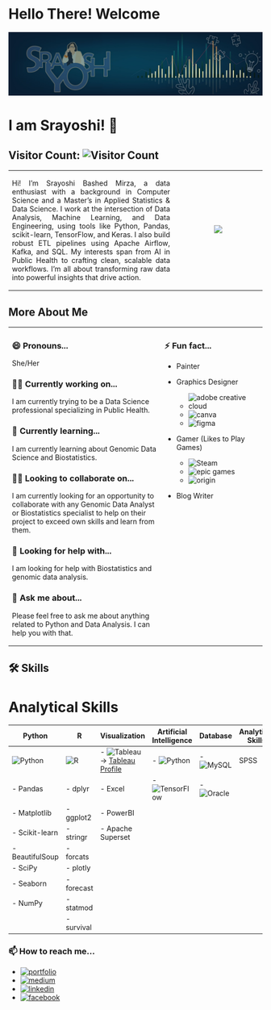
# Hello There! Welcome

![Cover](1697389551039.jpg)

# I am Srayoshi! 👋  
## Visitor Count: ![Visitor Count](https://profile-counter.glitch.me/{Srayoshi-Mirza}/count.svg)

  <table>
            <tr>
                <td width="65%""> 
                 <p align="justify">
Hi! I’m Srayoshi Bashed Mirza, a data enthusiast with a background in Computer Science and a Master’s in Applied Statistics & Data Science. I work at the intersection of Data Analysis, Machine Learning, and Data Engineering, using tools like Python, Pandas, scikit-learn, TensorFlow, and Keras. I also build robust ETL pipelines using Apache Airflow, Kafka, and SQL. My interests span from AI in Public Health to crafting clean, scalable data workflows. I’m all about transforming raw data into powerful insights that drive action.
                </p>
                </td> 
                <td> 
                   <div align="center">
                      <a href="https://github.com/Srayoshi-Mirza">
                           <img height="180em" src="https://github-readme-stats.vercel.app/api/top-langs/?username=Srayoshi-Mirza&layout=compact&langs_count=10&theme=radical&count_private=true&exclude_repo=frintter,kingburger"/>
                     </a>
                </td> 
            </tr>
  </table>

    
## More About Me

<table>
  <tr>
    <td width="60%" style="vertical-align: super;">
      
### 😄 Pronouns...
She/Her

### 👩‍💻 Currently working on...
I am currently trying to be a Data Science professional specializing in Public Health.

### 🧠 Currently learning...
I am currently learning about Genomic Data Science and Biostatistics.

### 👯‍♀️ Looking to collaborate on...
I am currently looking for an opportunity to collaborate with any Genomic Data Analyst or Biostatistics specialist to help on their project to exceed own skills and learn from them.

### 🤔 Looking for help with...
I am looking for help with Biostatistics and genomic data analysis.

### 💬 Ask me about...
Please feel free to ask me about anything related to Python and Data Analysis. I can help you with that.
    </td>
    <td width="40%" style="vertical-align: super;">
    
### ⚡️ Fun fact...
- Painter
- Graphics Designer  
  - ![adobe creative cloud](https://img.shields.io/badge/Adobe%20Creative%20Cloud-DA1F26?style=for-the-badge&logo=Adobe%20Creative%20Cloud&logoColor=white)  
  - ![canva](https://img.shields.io/badge/Canva-%2300C4CC.svg?&style=for-the-badge&logo=Canva&logoColor=white)  
  - ![figma](https://img.shields.io/badge/Figma-F24E1E?style=for-the-badge&logo=figma&logoColor=white)  
- Gamer (Likes to Play Games)  
  - ![Steam](https://img.shields.io/badge/Steam-000000?style=for-the-badge&logo=steam&logoColor=white)  
  - ![epic games](https://img.shields.io/badge/Epic%20Games-313131?style=for-the-badge&logo=Epic%20Games&logoColor=white)  
  - ![origin](https://img.shields.io/badge/Origin-148EFF?style=for-the-badge&logo=origin&logoColor=white)  
- Blog Writer

    </td>
  </tr>
</table>

## 🛠 Skills

# Analytical Skills

| Python                                | R                                       | Visualization                                       | Artificial Intelligence                            | Database                                        | Analytical Skills |
|---------------------------------------|-----------------------------------------|----------------------------------------------------|----------------------------------------------------|------------------------------------------------|-------------------------------------------------|
| ![Python](https://img.shields.io/badge/Python-3776AB?style=for-the-badge&logo=python&logoColor=white)  | ![R](https://img.shields.io/badge/R-276DC3?style=for-the-badge&logo=r&logoColor=white)   | - ![Tableau](https://img.shields.io/badge/Tableau-E97627?style=for-the-badge&logo=Tableau&logoColor=white) -> [Tableau Profile](https://public.tableau.com/app/profile/srayoshi.mirza)   | - ![Python](https://img.shields.io/badge/Python-3776AB?style=for-the-badge&logo=python&logoColor=white) | - ![MySQL](https://img.shields.io/badge/MySQL-005C84?style=for-the-badge&logo=mysql&logoColor=white)  | SPSS |
| - Pandas                              | - dplyr                                  | - Excel                                           | - ![TensorFlow](https://img.shields.io/badge/TensorFlow-FF6F00?style=for-the-badge&logo=tensorflow&logoColor=white)                                                | - ![Oracle](https://img.shields.io/badge/Oracle-F80000?style=for-the-badge&logo=Oracle&logoColor=white)                                               |  |
| - Matplotlib                          | - ggplot2                               | - PowerBI                                          |                                                    |                                                |  |
| - Scikit-learn                        | - stringr                               | - Apache Superset                                  |                                                    |                                                |  |
| - BeautifulSoup                       | - forcats                               |                                                    |                                                    |                                                |  |
| - SciPy                               | - plotly                                |                                                    |                                                    |                                                |  |
| - Seaborn                             | - forecast                              |                                                    |                                                    |                                                |  |
| - NumPy                               | - statmod                               |                                                    |                                                    |                                                |  |
|                                       | - survival                              |                                                    |                                                    |                                                |  |


### 📫 How to reach me...
- [![portfolio](https://img.shields.io/badge/my_portfolio-000?style=for-the-badge&logo=ko-fi&logoColor=white)](https://srayoshi-mirza.github.io)
- [![medium](https://img.shields.io/badge/Medium-12100E?style=for-the-badge&logo=medium&logoColor=white)](https://medium.com/@srayoshimirza)
- [![linkedin](https://img.shields.io/badge/linkedin-0A66C2?style=for-the-badge&logo=linkedin&logoColor=white)](https://www.linkedin.com/in/srayoshi-mirza/)
- [![facebook](https://img.shields.io/badge/Facebook-1877F2?style=for-the-badge&logo=facebook&logoColor=white)](https://www.facebook.com/srayoshim/)



